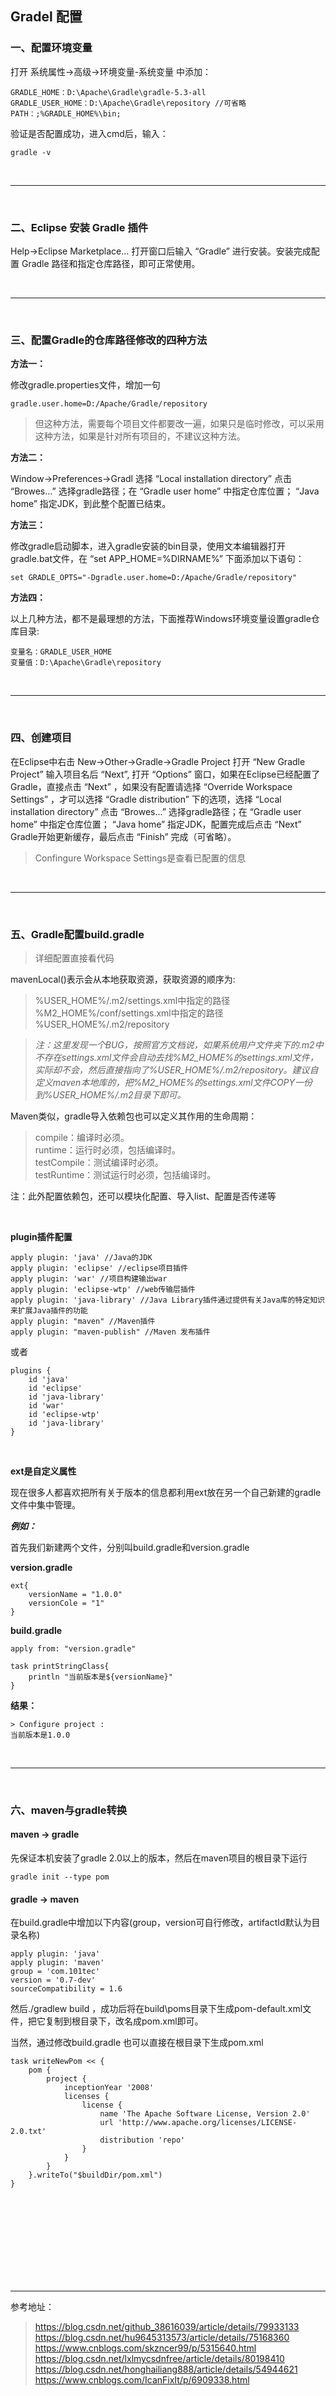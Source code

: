 ## Gradel 配置

### 一、配置环境变量

打开 系统属性->高级->环境变量-系统变量 中添加：
	
	GRADLE_HOME：D:\Apache\Gradle\gradle-5.3-all
	GRADLE_USER_HOME：D:\Apache\Gradle\repository //可省略
	PATH：;%GRADLE_HOME%\bin;

验证是否配置成功，进入cmd后，输入：

	gradle -v


<br>
<hr>
<br>

### 二、Eclipse 安装 Gradle 插件

Help->Eclipse Marketplace... 打开窗口后输入 “Gradle” 进行安装。安装完成配置 Gradle 路径和指定仓库路径，即可正常使用。


<br>
<hr>
<br>

### 三、配置Gradle的仓库路径修改的四种方法

**方法一：**

修改gradle.properties文件，增加一句

	gradle.user.home=D:/Apache/Gradle/repository

>但这种方法，需要每个项目文件都要改一遍，如果只是临时修改，可以采用这种方法，如果是针对所有项目的，不建议这种方法。

**方法二：**

Window->Preferences->Gradl 选择 “Local installation directory” 点击 “Browes...” 选择gradle路径；在 “Gradle user home” 中指定仓库位置； “Java home” 指定JDK，到此整个配置已结束。

**方法三：**

修改gradle启动脚本，进入gradle安装的bin目录，使用文本编辑器打开gradle.bat文件，在 “set APP_HOME=%DIRNAME%” 下面添加以下语句：

	set GRADLE_OPTS="-Dgradle.user.home=D:/Apache/Gradle/repository"

**方法四：**

以上几种方法，都不是最理想的方法，下面推荐Windows环境变量设置gradle仓库目录:

	变量名：GRADLE_USER_HOME
	变量值：D:\Apache\Gradle\repository


<br>
<hr>
<br>

### 四、创建项目

在Eclipse中右击 New->Other->Gradle->Gradle Project 打开 “New Gradle Project” 输入项目名后 “Next”, 打开 “Options” 窗口，如果在Eclipse已经配置了Gradle，直接点击 “Next” ，如果没有配置请选择 “Override Workspace Settings” ，才可以选择 “Gradle distribution” 下的选项，选择 “Local installation directory” 点击 “Browes...” 选择gradle路径；在 “Gradle user home” 中指定仓库位置； “Java home” 指定JDK，配置完成后点击 “Next” Gradle开始更新缓存，最后点击 “Finish” 完成（可省略）。

> Confingure Workspace Settings是查看已配置的信息

<br>
<hr>
<br>

### 五、Gradle配置build.gradle

>详细配置直接看代码

mavenLocal()表示会从本地获取资源，获取资源的顺序为: <br>
> %USER_HOME%/.m2/settings.xml中指定的路径   <br>
> %M2_HOME%/conf/settings.xml中指定的路径  <br>
> %USER_HOME%/.m2/repository <br>

> *注：这里发现一个BUG，按照官方文档说，如果系统用户文件夹下的.m2中不存在settings.xml文件会自动去找%M2_HOME%的settings.xml文件，实际却不会，然后直接指向了%USER_HOME%/.m2/repository。建议自定义maven本地库的，把%M2_HOME%的settings.xml文件COPY一份到%USER_HOME%/.m2目录下即可。*


Maven类似，gradle导入依赖包也可以定义其作用的生命周期： <br>
> compile：编译时必须。 <br>
> runtime：运行时必须，包括编译时。 <br>
> testCompile：测试编译时必须。 <br>
> testRuntime：测试运行时必须，包括编译时。 <br>

注：此外配置依赖包，还可以模块化配置、导入list、配置是否传递等

<br>

**plugin插件配置**

	apply plugin: 'java' //Java的JDK
	apply plugin: 'eclipse' //eclipse项目插件
	apply plugin: 'war' //项目构建输出war
	apply plugin: 'eclipse-wtp' //web传输层插件
	apply plugin: 'java-library' //Java Library插件通过提供有关Java库的特定知识来扩展Java插件的功能
	apply plugin: "maven" //Maven插件
	apply plugin: "maven-publish" //Maven 发布插件

或者

	plugins {
	    id 'java'
		id 'eclipse'
		id 'java-library'
		id 'war'
		id 'eclipse-wtp'
		id 'java-library'
	}

<br>

**ext是自定义属性**

现在很多人都喜欢把所有关于版本的信息都利用ext放在另一个自己新建的gradle文件中集中管理。

***例如：***

首先我们新建两个文件，分别叫build.gradle和version.gradle 

**version.gradle**

	ext{
		versionName = "1.0.0"
		versionCole = "1"
	}

**build.gradle**

	apply from: "version.gradle"
	
	task printStringClass{
	    println "当前版本是${versionName}"
	}	

**结果：**

	> Configure project :
	当前版本是1.0.0

<br>
<hr>
<br>

### 六、maven与gradle转换

#### maven -> gradle

先保证本机安装了gradle 2.0以上的版本，然后在maven项目的根目录下运行

    gradle init --type pom


#### gradle -> maven

在build.gradle中增加以下内容(group，version可自行修改，artifactId默认为目录名称)

	apply plugin: 'java'
	apply plugin: 'maven'
	group = 'com.101tec'
	version = '0.7-dev'
	sourceCompatibility = 1.6

然后./gradlew  build ，成功后将在build\poms目录下生成pom-default.xml文件，把它复制到根目录下，改名成pom.xml即可。

当然，通过修改build.gradle 也可以直接在根目录下生成pom.xml

	task writeNewPom << {
	    pom {
	        project {
	            inceptionYear '2008'
	            licenses {
	                license {
	                    name 'The Apache Software License, Version 2.0'
	                    url 'http://www.apache.org/licenses/LICENSE-2.0.txt'
	                    distribution 'repo'
	                }
	            }
	        }
	    }.writeTo("$buildDir/pom.xml")
	}





<br>
<br>
<br>
<br>
<br>
<br>
<br>
<br>

-----------


参考地址：
> https://blog.csdn.net/github_38616039/article/details/79933133 <br>
> https://blog.csdn.net/hu9645313573/article/details/75168360 <br>
> https://www.cnblogs.com/skzncer99/p/5315640.html <br>
> https://blog.csdn.net/lxlmycsdnfree/article/details/80198410 <br>
> https://blog.csdn.net/honghailiang888/article/details/54944621 <br>
> https://www.cnblogs.com/IcanFixIt/p/6909338.html <br>
